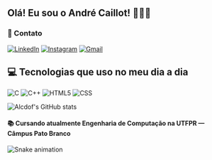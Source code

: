 
## Olá! Eu sou o André Caillot! 🙋🏻‍♂️

### 📱 Contato
[![LinkedIn](https://img.shields.io/badge/LinkedIn-0077B5?style=for-the-badge&logo=linkedin&logoColor=white)](https://www.linkedin.com/in/andr%C3%A9-luiz-caillot-de-oliveira-filho-0b0a09331/)
[![Instagram](https://img.shields.io/badge/Instagram-E4405F?style=for-the-badge&logo=instagram&logoColor=white)](https://instagram.com/alcdof)
[![Gmail](https://img.shields.io/badge/Gmail-D14836?style=for-the-badge&logo=gmail&logoColor=white)](mailto:andreluizfilho@alunos.utfpr.edu.br)

## 💻 Tecnologias que uso no meu dia a dia
![C](https://img.shields.io/badge/C-00599C?style=for-the-badge&logo=c&logoColor=white)
![C++](https://img.shields.io/badge/C%2B%2B-00599C?style=for-the-badge&logo=c%2B%2B&logoColor=white)
![HTML5](https://img.shields.io/badge/HTML5-E34F26?style=for-the-badge&logo=html5&logoColor=white)
![CSS](https://img.shields.io/badge/CSS3-1572B6?style=for-the-badge&logo=css3&logoColor=white)




![Alcdof's GitHub stats](https://github-readme-stats.vercel.app/api?username=alcdof&show_icons=true&theme=transparent)

#### 📚 Cursando atualmente Engenharia de Computação na UTFPR — Câmpus Pato Branco

![Snake animation](https://github.com/LuigiGF/LuigiGF/blob/output/github-contribuition-grid-snake.svg)

